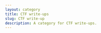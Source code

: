 ```yaml
---
layout: category
title: CTF write-ups
slug: CTF write-up
description: A category for CTF write-ups.
---
```


